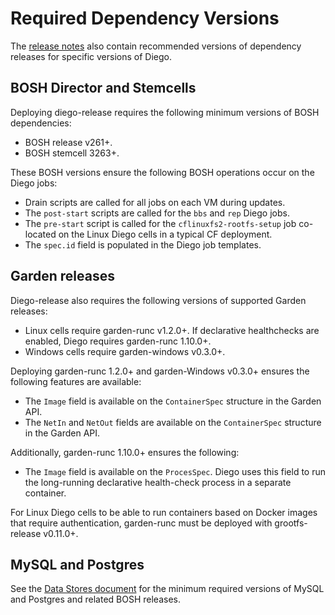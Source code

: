 # Required Dependency Versions

The [release notes](https://github.com/cloudfoundry/diego-release/releases) also contain recommended versions of dependency releases for specific versions of Diego.


## BOSH Director and Stemcells

Deploying diego-release requires the following minimum versions of BOSH dependencies:

- BOSH release v261+.
- BOSH stemcell 3263+.

These BOSH versions ensure the following BOSH operations occur on the Diego jobs:

- Drain scripts are called for all jobs on each VM during updates.
- The `post-start` scripts are called for the `bbs` and `rep` Diego jobs.
- The `pre-start` script is called for the `cflinuxfs2-rootfs-setup` job co-located on the Linux Diego cells in a typical CF deployment.
- The `spec.id` field is populated in the Diego job templates.


## Garden releases

Diego-release also requires the following versions of supported Garden releases:

- Linux cells require garden-runc v1.2.0+. If declarative healthchecks are enabled, Diego requires garden-runc 1.10.0+.
- Windows cells require garden-windows v0.3.0+.

Deploying garden-runc 1.2.0+ and garden-Windows v0.3.0+ ensures the following features are available:

- The `Image` field is available on the `ContainerSpec` structure in the Garden API.
- The `NetIn` and `NetOut` fields are available on the `ContainerSpec` structure in the Garden API.

Additionally, garden-runc 1.10.0+ ensures the following:

- The `Image` field is available on the `ProcesSpec`. Diego uses this field to run the long-running declarative health-check process in a separate container.

For Linux Diego cells to be able to run containers based on Docker images that require authentication, garden-runc must be deployed with grootfs-release v0.11.0+.


## MySQL and Postgres

See the [Data Stores document](data-stores.md) for the minimum required versions of MySQL and Postgres and related BOSH releases.
